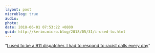 ```yaml
---
layout: post
microblog: true
audio: 
photo: 
date: 2018-06-01 07:53:22 +0800
guid: http://kerim.micro.blog/2018/05/31/i-used-to.html
---
```

“[I used to be a 911 dispatcher. I had to respond to racist calls every day](http://www.vox.com/first-person/2018/5/30/17406092/race-911-white-lady-calls-police-on-black-family-bbq-oakland)”
